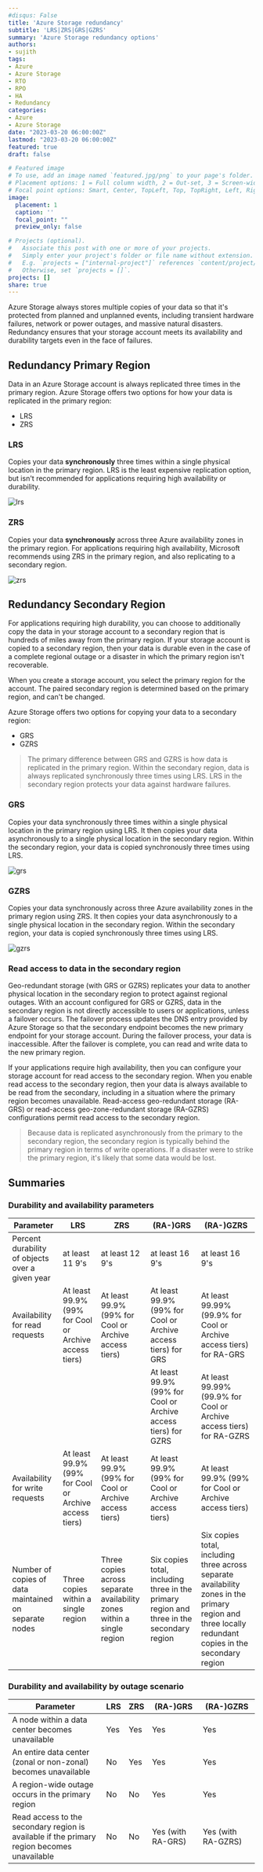 ```yaml
---
#disqus: False
title: 'Azure Storage redundancy'
subtitle: 'LRS|ZRS|GRS|GZRS'
summary: 'Azure Storage redundancy options'
authors:
- sujith
tags:
- Azure
- Azure Storage
- RTO
- RPO
- HA
- Redundancy
categories:
- Azure
- Azure Storage
date: "2023-03-20 06:00:00Z"
lastmod: "2023-03-20 06:00:00Z"
featured: true
draft: false

# Featured image
# To use, add an image named `featured.jpg/png` to your page's folder.
# Placement options: 1 = Full column width, 2 = Out-set, 3 = Screen-width
# Focal point options: Smart, Center, TopLeft, Top, TopRight, Left, Right, BottomLeft, Bottom, BottomRight
image:
  placement: 1
  caption: ''
  focal_point: ""
  preview_only: false

# Projects (optional).
#   Associate this post with one or more of your projects.
#   Simply enter your project's folder or file name without extension.
#   E.g. `projects = ["internal-project"]` references `content/project/deep-learning/index.md`.
#   Otherwise, set `projects = []`.
projects: []
share: true
---
```


Azure Storage always stores multiple copies of your data so that it's protected from planned and unplanned events, including transient hardware failures, network or power outages, and massive natural disasters. Redundancy ensures that your storage account meets its availability and durability targets even in the face of failures.

## Redundancy Primary Region

Data in an Azure Storage account is always replicated three times in the primary region. Azure Storage offers two options for how your data is replicated in the primary region:

- LRS
- ZRS


### LRS

Copies your data **synchronously** three times within a single physical location in the primary region. LRS is the least expensive replication option, but isn't recommended for applications requiring high availability or durability.

![lrs](img/lrs.png)

### ZRS

Copies your data **synchronously** across three Azure availability zones in the primary region. For applications requiring high availability, Microsoft recommends using ZRS in the primary region, and also replicating to a secondary region.

![zrs](img/zrs.png)

## Redundancy Secondary Region

For applications requiring high durability, you can choose to additionally copy the data in your storage account to a secondary region that is hundreds of miles away from the primary region. If your storage account is copied to a secondary region, then your data is durable even in the case of a complete regional outage or a disaster in which the primary region isn't recoverable.

When you create a storage account, you select the primary region for the account. The paired secondary region is determined based on the primary region, and can't be changed.

Azure Storage offers two options for copying your data to a secondary region:

- GRS
- GZRS

> The primary difference between GRS and GZRS is how data is replicated in the primary region. Within the secondary region, data is always replicated synchronously three times using LRS. LRS in the secondary region protects your data against hardware failures.

### GRS

Copies your data synchronously three times within a single physical location in the primary region using LRS. It then copies your data asynchronously to a single physical location in the secondary region. Within the secondary region, your data is copied synchronously three times using LRS.

![grs](img/ra-grs.png)

### GZRS

Copies your data synchronously across three Azure availability zones in the primary region using ZRS. It then copies your data asynchronously to a single physical location in the secondary region. Within the secondary region, your data is copied synchronously three times using LRS.

![gzrs](img/ra-gzrs.png)

### Read access to data in the secondary region

Geo-redundant storage (with GRS or GZRS) replicates your data to another physical location in the secondary region to protect against regional outages. With an account configured for GRS or GZRS, data in the secondary region is not directly accessible to users or applications, unless a failover occurs. The failover process updates the DNS entry provided by Azure Storage so that the secondary endpoint becomes the new primary endpoint for your storage account. During the failover process, your data is inaccessible. After the failover is complete, you can read and write data to the new primary region.

If your applications require high availability, then you can configure your storage account for read access to the secondary region. When you enable read access to the secondary region, then your data is always available to be read from the secondary, including in a situation where the primary region becomes unavailable. Read-access geo-redundant storage (RA-GRS) or read-access geo-zone-redundant storage (RA-GZRS) configurations permit read access to the secondary region.

> Because data is replicated asynchronously from the primary to the secondary region, the secondary region is typically behind the primary region in terms of write operations. If a disaster were to strike the primary region, it's likely that some data would be lost.

## Summaries

### Durability and availability parameters

Parameter|LRS|ZRS|(RA-)GRS|(RA-)GZRS
---|---|---|---|---
Percent durability of objects over a given year	| at least 11 9's | at least 12 9's | at least 16 9's | at least 16 9's
Availability for read requests | At least 99.9% (99% for Cool or Archive access tiers) | At least 99.9% (99% for Cool or Archive access tiers) | At least 99.9% (99% for Cool or Archive access tiers) for GRS | At least 99.99% (99.9% for Cool or Archive access tiers) for RA-GRS
||||At least 99.9% (99% for Cool or Archive access tiers) for GZRS | At least 99.99% (99.9% for Cool or Archive access tiers) for RA-GZRS
Availability for write requests | At least 99.9% (99% for Cool or Archive access tiers) | At least 99.9% (99% for Cool or Archive access tiers) | At least 99.9% (99% for Cool or Archive access tiers) | At least 99.9% (99% for Cool or Archive access tiers)
Number of copies of data maintained on separate nodes | Three copies within a single region | Three copies across separate availability zones within a single region | Six copies total, including three in the primary region and three in the secondary region | Six copies total, including three across separate availability zones in the primary region and three locally redundant copies in the secondary region

### Durability and availability by outage scenario

Parameter|LRS|ZRS|(RA-)GRS|(RA-)GZRS
---|---|---|---|---
A node within a data center becomes unavailable | Yes | Yes | Yes | Yes
An entire data center (zonal or non-zonal) becomes unavailable | No | Yes | Yes | Yes
A region-wide outage occurs in the primary region | No | No | Yes | Yes
Read access to the secondary region is available if the primary region becomes unavailable | No | No | Yes (with RA-GRS) | Yes (with RA-GZRS)
